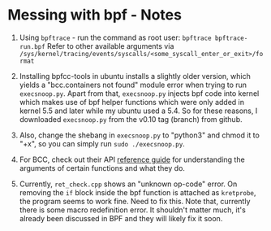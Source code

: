 # Messing with bpf - Notes

1. Using `bpftrace` -  run the command as root user: `bpftrace
   bpftrace-run.bpf` Refer to other available arguments via
   `/sys/kernel/tracing/events/syscalls/<some_syscall_enter_or_exit>/format`

2. Installing bpfcc-tools in ubuntu installs a slightly older version, which
   yields a "bcc.containers not found" module error when trying to run
   `execsnoop.py`. Apart from that, `execsnoop.py` injects bpf code into kernel
   which makes use of bpf helper functions which were only added in kernel 5.5
   and later while my ubuntu used a 5.4. So for these reasons, I downloaded
   `execsnoop.py` from the v0.10 tag (branch) from github.

3. Also, change the shebang in `execsnoop.py` to "python3" and chmod it to
   "+x", so you can simply run `sudo ./execsnoop.py`.

4. For BCC, check out their API [reference
   guide](https://github.com/iovisor/bcc/blob/master/docs/reference_guide.md)
   for understanding the arguments of certain functions and what they do.

5. Currently, `ret_check.cpp` shows an "unknown op-code" error. On removing the
   `if` block inside the bpf function is attached as `kretprobe`, the program
   seems to work fine. Need to fix this. Note that, currently there is some
   macro redefinition error. It shouldn't matter much, it's already been
   discussed in BPF and they will likely fix it soon.
